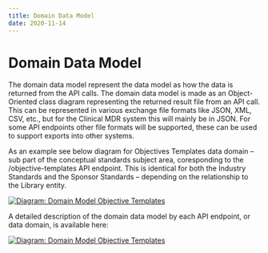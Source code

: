 ```yaml
---
title: Domain Data Model
date: 2020-11-14
---
```


# Domain Data Model

The domain data model represent the data model as how the data is returned from the API calls. The domain data model is made as an Object-Oriented class diagram representing the returned result file from an API call. This can be represented in various exchange file formats like JSON, XML, CSV, etc., but for the Clinical MDR system this will mainly be in JSON. For some API endpoints other file formats will be supported, these can be used to support exports into other systems.

As an example see below diagram for Objectives Templates data domain – sub part of the conceptual standards subject area, coresponding to the /objective-templates API endpoint. This is identical for both the Industry Standards and the Sponsor Standards – depending on the relationship to the Library entity.

[![Diagram: Domain Model Objective Templates](~@source/images/model/domain_data_model/domain-model-objectives.png)](../../images/model/domain_data_model/domain-model-objectives.png)

A detailed description of the domain data model by each API endpoint, or data domain, is available here:

[![Diagram: Domain Model Objective Templates](~@source/images/model/domain_data_model/domain-model.png)](../../images/model/domain_data_model/domain-model.png)

